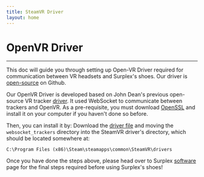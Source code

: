 ```yaml
---
title: SteamVR Driver
layout: home
---
```

# **OpenVR Driver**
---

This doc will guide you through setting up Open-VR Driver required for communication between VR headsets and Surplex's shoes. Our driver is [open-source] on Github.

Our OpenVR Driver is developed based on John Dean's previous open-source VR tracker [driver]. It used WebSocket to communicate between trackers and OpenVR. As a pre-requisite, you must download [OpenSSL] and install it on your computer if you haven't done so before.

Then, you can install it by: Download the [driver file] and moving the `websocket_trackers` directory into the SteamVR driver's directory, which should be located somewhere at: 
````
C:\Program Files (x86)\Steam\steamapps\common\SteamVR\drivers
````

Once you have done the steps above, please head over to Surplex [software] page for the final steps required before using Surplex's shoes!

[driver]: https://github.com/John-Dean/OpenVR-Tracker-Websocket-Driver
[OpenSSL]: https://slproweb.com/products/Win32OpenSSL.html 
[driver file]: https://github.com/John-Dean/OpenVR-Tracker-Websocket-Driver/releases/latest/download/driver.zip
[software]: ../software.html
[open-source]: https://github.com/surplex-io/OpenVR-Driver/